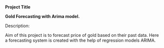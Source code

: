 **Project Title**

**Gold Forecasting with Arima model.**

Description:

Aim of this project is to forecast price of gold based on their past data. Here a forecasting system is created with the help of regression models ARIMA.
